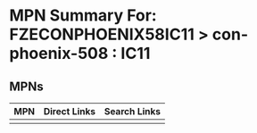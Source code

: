 



# MPN Summary For: FZECONPHOENIX58IC11 > con-phoenix-508 : IC11

## MPNs
  

|MPN|Direct Links|Search Links|
| :--- | :--- | :--- |
||||
